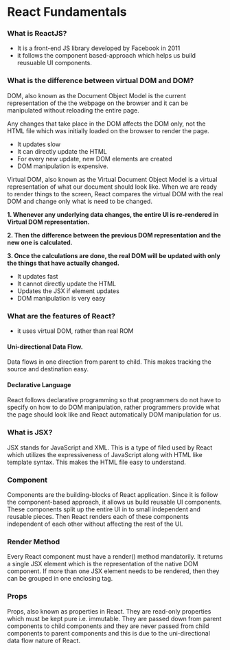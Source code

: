 # React Fundamentals

### What is ReactJS?
- It is a front-end JS library developed by Facebook in 2011
- it follows the component based-approach which helps us build reusuable UI components.

### What is the difference between virtual DOM and DOM?

DOM, also known as the Document Object Model is the current representation of the the webpage on the browser and it can be manipulated without reloading the entire page.

Any changes that take place in the DOM affects the DOM only, not the HTML file which was initially loaded on the browser to render the page.

- It updates slow
- It can directly update the HTML
- For every new update, new DOM elements are created
- DOM manipulation is expensive.

Virtual DOM, also known as the Virtual Document Object Model is a virtual representation of what our document should look like. When we are ready to render things to the screen, React compares the virtual DOM with the real DOM and change only what is need to be changed.

**1. Whenever any underlying data changes, the entire UI is re-rendered in Virtual DOM representation.**

**2. Then the difference between the previous DOM representation and the new one is calculated.**

**3. Once the calculations are done, the real DOM will be updated with only the things that have actually changed.**



- It updates fast
- It cannot directly update the HTML
- Updates the JSX if element updates
- DOM manipulation is very easy

### What are the features of React?

- it uses virtual DOM, rather than real ROM

#### Uni-directional Data Flow.

Data flows in one direction from parent to child. This makes tracking the source and destination easy.

#### Declarative Language

React follows declarative programming so that programmers do not have to specify on how to do DOM manipulation, rather programmers provide what the page should look like and React automatically DOM manipulation for us.

### What is JSX?

JSX stands for JavaScript and XML. This is a type of filed used by React which utilizes the expressiveness of JavaScript along with HTML like template syntax. This makes the HTML file easy to understand.

### Component

Components are the building-blocks of React application. Since it is follow the component-based approach, it allows us build reusable UI components. These components split up the entire UI in to small independent and reusable pieces. Then React renders each of these components independent of each other without affecting the rest of the UI.

### Render Method

Every React component must have a render() method mandatorily. It returns a single JSX element which is the representation of the native DOM component. If more than one JSX element needs to be rendered, then they can be grouped in one enclosing tag.

### Props

Props, also known as properties in React. They are read-only properties which must be kept pure i.e. immutable. They are passed down from parent components to child components and they are never passed from child components to parent components and this is due to the uni-directional data flow nature of React.
